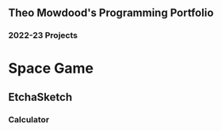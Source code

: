 ## Theo Mowdood's Programming Portfolio



### 2022-23 Projects




# Space Game

## EtchaSketch

### Calculator






